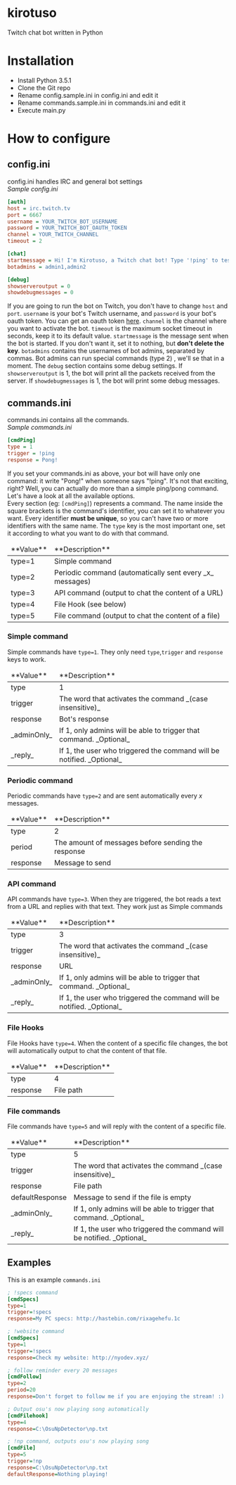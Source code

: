 # kirotuso

Twitch chat bot written in Python

# Installation
- Install Python 3.5.1
- Clone the Git repo
- Rename config.sample.ini in config.ini and edit it
- Rename commands.sample.ini in commands.ini and edit it
- Execute main.py

# How to configure
## config.ini
config.ini handles IRC and general bot settings  
_Sample config.ini_  
```ini
[auth]
host = irc.twitch.tv
port = 6667
username = YOUR_TWITCH_BOT_USERNAME
password = YOUR_TWITCH_BOT_OAUTH_TOKEN
channel = YOUR_TWITCH_CHANNEL
timeout = 2

[chat]
startmessage = Hi! I'm Kirotuso, a Twitch chat bot! Type '!ping' to test me :)
botadmins = admin1,admin2

[debug]
showserveroutput = 0
showdebugmessages = 0
```

If you are going to run the bot on Twitch, you don't have to change `host` and `port`. `username` is your bot's Twitch username, and `password` is your bot's oauth token. You can get an oauth token [here](https://twitchapps.com/tmi). `channel` is the channel where you want to activate the bot. `timeout` is the maximum socket timeout in seconds, keep it to its default value. `startmessage` is the message sent when the bot is started. If you don't want it, set it to nothing, but **don't delete the key**. `botadmins` contains the usernames of bot admins, separated by commas. Bot admins can run special commands (type 2) , we'll se that in a moment. The `debug` section contains some debug settings. If `showserveroutput` is 1, the bot will print all the packets received from the server. If `showdebugmessages` is 1, the bot will print some debug messages.

## commands.ini
commands.ini contains all the commands.  
_Sample commands.ini_
```ini
[cmdPing]
type = 1
trigger = !ping
response = Pong!
```
If you set your commands.ini as above, your bot will have only one command: it write "Pong!" when someone says "!ping". It's not that exciting, right? Well, you can actually do more than a simple ping/pong command. Let's have a look at all the available options.  
Every section (eg: `[cmdPing]`) represents a command. The name inside the square brackets is the command's identifier, you can set it to whatever you want. Every identifier **must be unique**, so you can't have two or more identifiers with the same name. The `type` key is the most important one, set it according to what you want to do with that command.
<table>
<thead>
    <tr><td>**Value**</td><td>**Description**</td</tr>
</thead>
<tbody>
    <tr><td>type=1</td><td>Simple command</td></tr>
    <tr><td>type=2</td><td>Periodic command (automatically sent every _x_ messages)</td></tr>
    <tr><td>type=3</td><td>API command (output to chat the content of a URL)</td></tr>
    <tr><td>type=4</td><td>File Hook (see below)</td></tr>
    <tr><td>type=5</td><td>File command (output to chat the content of a file)</td></tr>
</tbody>
</table>


### Simple command
Simple commands have `type=1`. They only need `type`,`trigger` and `response` keys to work.
<table>
<thead>
    <tr><td>**Value**</td><td>**Description**</td</tr>
</thead>
<tbody>
    <tr><td>type</td><td>1</td></tr>
    <tr><td>trigger</td><td>The word that activates the command _(case insensitive)_</td></tr>
    <tr><td>response</td><td>Bot's response</td></tr>
    <tr><td>_adminOnly_</td><td>If 1, only admins will be able to trigger that command. _Optional_</td></tr>
    <tr><td>_reply_</td><td>If 1, the user who triggered the command will be notified.  _Optional_</td></tr>
</tbody>
</table>


### Periodic command
Periodic commands have `type=2` and are sent automatically every _x_ messages.
<table>
<thead>
    <tr><td>**Value**</td><td>**Description**</td</tr>
</thead>
<tbody>
    <tr><td>type</td><td>2</td></tr>
    <tr><td>period</td><td>The amount of messages before sending the response</td></tr>
    <tr><td>response</td><td>Message to send</td></tr>
</tbody>
</table>


### API command
API commands have `type=3`. When they are triggered, the bot reads a text from a URL and replies with that text. They work just as  Simple commands
<table>
<thead>
    <tr><td>**Value**</td><td>**Description**</td</tr>
</thead>
<tbody>
    <tr><td>type</td><td>3</td></tr>
    <tr><td>trigger</td><td>The word that activates the command _(case insensitive)_</td></tr>
    <tr><td>response</td><td>URL</td></tr>
    <tr><td>_adminOnly_</td><td>If 1, only admins will be able to trigger that command. _Optional_</td></tr>
    <tr><td>_reply_</td><td>If 1, the user who triggered the command will be notified.  _Optional_</td></tr>
</tbody>
</table>


### File Hooks
File Hooks have `type=4`. When the content of a specific file changes, the bot will automatically output to chat the content of that file.
<table>
<thead>
    <tr><td>**Value**</td><td>**Description**</td</tr>
</thead>
<tbody>
    <tr><td>type</td><td>4</td></tr>
    <tr><td>response</td><td>File path</td></tr>
</tbody>
</table>


### File commands
File commands have `type=5` and will reply with the content of a specific file.
<table>
<thead>
    <tr><td>**Value**</td><td>**Description**</td</tr>
</thead>
<tbody>
    <tr><td>type</td><td>5</td></tr>
    <tr><td>trigger</td><td>The word that activates the command _(case insensitive)_</td></tr>
    <tr><td>response</td><td>File path</td></tr>
    <tr><td>defaultResponse</td><td>Message to send if the file is empty</td></tr>
    <tr><td>_adminOnly_</td><td>If 1, only admins will be able to trigger that command. _Optional_</td></tr>
    <tr><td>_reply_</td><td>If 1, the user who triggered the command will be notified.  _Optional_</td></tr>
</tbody>
</table>


## Examples
This is an example `commands.ini`
```ini
; !specs command
[cmdSpecs]
type=1
trigger=!specs
response=My PC specs: http://hastebin.com/rixagehefu.1c

; !website command
[cmdSpecs]
type=1
trigger=!specs
response=Check my website: http://nyodev.xyz/

; follow reminder every 20 messages
[cmdFollow]
type=2
period=20
response=Don't forget to follow me if you are enjoying the stream! :)

; Output osu's now playing song automatically
[cmdFilehook]
type=4
response=C:\OsuNpDetector\np.txt

; !np command, outputs osu's now playing song
[cmdFile]
type=5
trigger=!np
response=C:\OsuNpDetector\np.txt
defaultResponse=Nothing playing!
```
